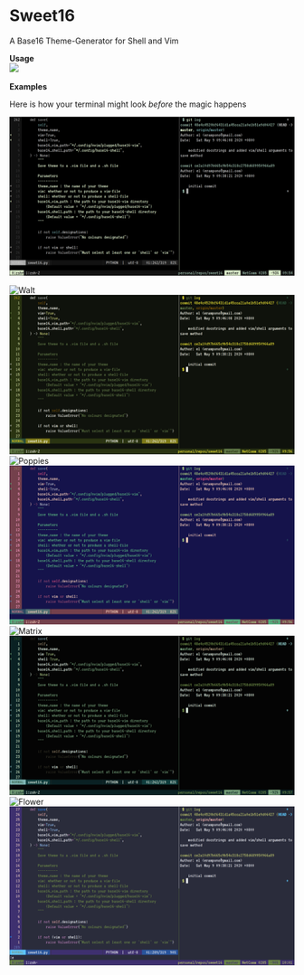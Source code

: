 <h1> Sweet16 </h1>
A Base16 Theme-Generator for Shell and Vim <br>

<b> Usage </b> <br>
<a href="https://asciinema.org/a/e92tBmIIRPLs5TAqCZ2fjgfin" target="_blank"><img src="https://asciinema.org/a/e92tBmIIRPLs5TAqCZ2fjgfin.svg" /></a>

<b> Examples </b> <br>

Here is how your terminal might look *before* the magic happens

![Before](/assets/before.png)

![Walt](/assets/walt.png) ![Walt-Background](/assets/walt_theme.png)
![Poppies](/assets/poppies.png) ![Poppies-Background](/assets/poppies_theme.png)
![Matrix](/assets/matrix.png) ![Matrix-Background](/assets/matrix_theme.png)
![Flower](/assets/flower.png) ![Flower-Background](/assets/flower_theme.png)
